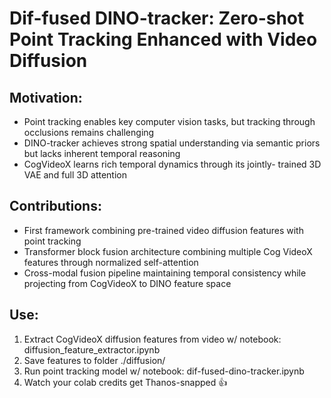 # Dif-fused DINO-tracker: Zero-shot Point Tracking Enhanced with Video Diffusion

## Motivation: 
- Point tracking enables key computer vision tasks, but tracking through occlusions remains challenging
- DINO-tracker achieves strong spatial understanding via semantic priors but lacks inherent temporal reasoning
- CogVideoX learns rich temporal dynamics through its jointly- trained 3D VAE and full 3D attention 

## Contributions:
- First framework combining pre-trained video diffusion features with point tracking
- Transformer block fusion architecture combining multiple Cog VideoX features through normalized self-attention
- Cross-modal fusion pipeline maintaining temporal consistency while projecting from CogVideoX to DINO feature space

## Use:
1. Extract CogVideoX diffusion features from video w/ notebook: diffusion_feature_extractor.ipynb
2. Save features to folder ./diffusion/<video-id>
3. Run point tracking model w/ notebook: dif-fused-dino-tracker.ipynb
4. Watch your colab credits get Thanos-snapped 👍